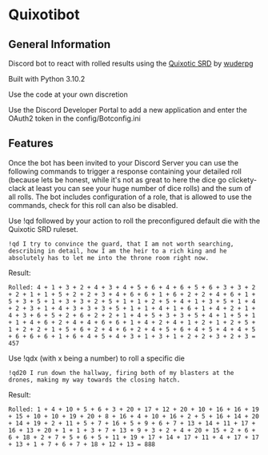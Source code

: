 # Quixotibot

## General Information
Discord bot to react with rolled results using the [Quixotic SRD](https://wuderpg.itch.io/quixotic) by [wuderpg](https://wuderpg.itch.io/)

Built with Python 3.10.2

Use the code at your own discretion

Use the Discord Developer Portal to add a new application and enter the OAuth2 token in the config/Botconfig.ini 

## Features
Once the bot has been invited to your Discord Server you can use the following commands to trigger a response containing your detailed roll (because lets be honest, while it's not as great to here the dice go clickety-clack at least you can see your huge number of dice rolls) and the sum of all rolls. The bot includes configuration of a role, that is allowed to use the commands, check for this roll can also be disabled. 

Use !qd followed by your action to roll the preconfigured default die with the Quixotic SRD ruleset. 

`!qd I try to convince the guard, that I am not worth searching, describing in detail, how I am the heir to a rich king and he absolutely has to let me into the throne room right now.`

Result: 

`Rolled: 4 + 1 + 3 + 2 + 4 + 3 + 4 + 5 + 6 + 4 + 6 + 5 + 6 + 3 + 3 + 2 + 2 + 1 + 1 + 5 + 2 + 2 + 3 + 4 + 6 + 6 + 1 + 6 + 2 + 2 + 4 + 6 + 1 + 5 + 3 + 5 + 1 + 3 + 3 + 2 + 5 + 1 + 1 + 2 + 5 + 4 + 1 + 3 + 5 + 1 + 4 + 2 + 3 + 1 + 4 + 3 + 3 + 3 + 5 + 1 + 1 + 4 + 1 + 6 + 1 + 4 + 2 + 1 + 4 + 3 + 6 + 5 + 2 + 6 + 2 + 2 + 1 + 4 + 5 + 3 + 3 + 5 + 4 + 1 + 5 + 1 + 1 + 4 + 6 + 2 + 4 + 4 + 6 + 6 + 1 + 4 + 2 + 4 + 1 + 2 + 1 + 2 + 5 + 1 + 2 + 2 + 1 + 5 + 6 + 2 + 4 + 6 + 2 + 4 + 5 + 6 + 4 + 5 + 4 + 4 + 5 + 6 + 6 + 6 + 1 + 6 + 4 + 5 + 4 + 3 + 1 + 3 + 1 + 2 + 2 + 3 + 2 + 3 = 457`

Use !qdx (with x being a number) to roll a specific die 

`!qd20 I run down the hallway, firing both of my blasters at the drones, making my way towards the closing hatch.`

Result: 

`Rolled: 1 + 4 + 10 + 5 + 6 + 3 + 20 + 17 + 12 + 20 + 10 + 16 + 16 + 19 + 15 + 10 + 10 + 19 + 20 + 8 + 16 + 4 + 10 + 16 + 2 + 5 + 16 + 14 + 20 + 14 + 19 + 2 + 11 + 5 + 7 + 16 + 5 + 9 + 6 + 7 + 13 + 14 + 11 + 17 + 16 + 13 + 20 + 1 + 1 + 3 + 7 + 13 + 9 + 3 + 2 + 4 + 20 + 15 + 2 + 6 + 6 + 18 + 2 + 7 + 5 + 6 + 5 + 11 + 19 + 17 + 14 + 17 + 11 + 4 + 17 + 17 + 13 + 1 + 7 + 6 + 7 + 18 + 12 + 13 = 888`
